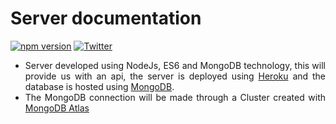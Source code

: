 # Server documentation

[![npm version](https://svgshare.com/i/c1u.svg)](https://nodejs.org/es/)
[![Twitter](https://img.shields.io/twitter/follow/Derian_Cordoba?label=Follow&style=social)](https://twitter.com/Derian_Cordoba)

- <div align="justify">
    Server developed using NodeJs, ES6 and MongoDB technology, this will provide us with an api, the server is deployed using <a href="https://www.heroku.com">Heroku</a> and the database is hosted using <a href="https://www.mongodb.com">MongoDB</a>.
  </div>

- <div align="justify">
    The MongoDB connection will be made through a Cluster created with <a href="https://www.mongodb.com/atlas/database">MongoDB Atlas </a>
  </div>
